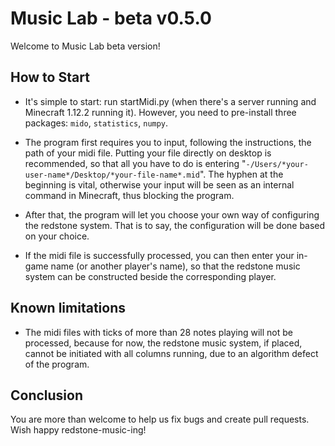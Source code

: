 # Music Lab - beta v0.5.0

Welcome to Music Lab beta version!

## How to Start

- It's simple to start: run startMidi.py (when there's a server running and Minecraft 1.12.2 running it). However, you need to pre-install three packages: `mido`, `statistics`, `numpy`.

- The program first requires you to input, following the instructions, the path of your midi file. Putting your file directly on desktop is recommended, so that all you have to do is entering "`-/Users/*your-user-name*/Desktop/*your-file-name*.mid`". The hyphen at the beginning is vital, otherwise your input will be seen as an internal command in Minecraft, thus blocking the program.

- After that, the program will let you choose your own way of configuring the redstone system. That is to say, the configuration will be done based on your choice.

- If the midi file is successfully processed, you can then enter your in-game name (or another player's name), so that the redstone music system can be constructed beside the corresponding player.

## Known limitations

- The midi files with ticks of more than 28 notes playing will not be processed, because for now, the redstone music system, if placed, cannot be initiated with all columns running, due to an algorithm defect of the program.

## Conclusion

You are more than welcome to help us fix bugs and create pull requests. Wish happy redstone-music-ing!
